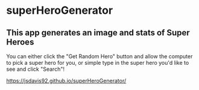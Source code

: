 # superHeroGenerator
## This app generates an image and stats of Super Heroes

You can either click the "Get Random Hero" button and allow the computer to pick a super hero for you, or simple type in the super hero you'd like to see and click "Search"!

https://jsdavis92.github.io/superHeroGenerator/
